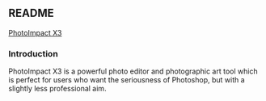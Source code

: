 ## README ##

[PhotoImpact X3](http://photoimpact-x3.en.softonic.com/)

### Introduction ###

PhotoImpact X3 is a powerful photo editor and photographic art tool which is perfect for users who want the seriousness of Photoshop, but with a slightly less professional aim.
